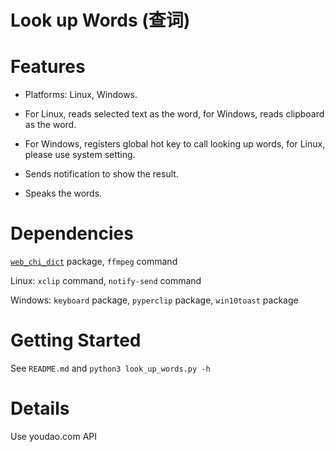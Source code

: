 # Look up Words (查词)

# Features

- Platforms: Linux, Windows.

- For Linux, reads selected text as the word, for Windows, reads clipboard as the word.

- For Windows, registers global hot key to call looking up words, for Linux, please use system setting.

- Sends notification to show the result.

- Speaks the words.

# Dependencies

[`web_chi_dict`](https://github.com/StephanoGeorge/Web-Chi-Dict-SDK) package, `ffmpeg` command

Linux: `xclip` command, `notify-send` command

Windows: `keyboard` package, `pyperclip` package, `win10toast` package

# Getting Started

See `README.md` and `python3 look_up_words.py -h`

# Details

Use youdao.com API
